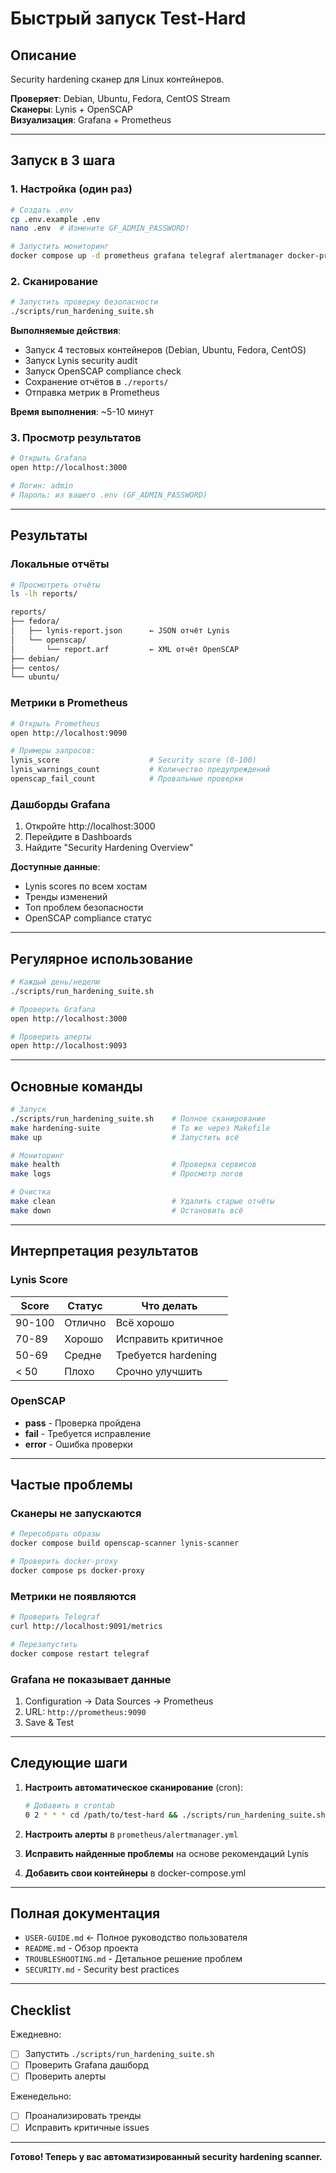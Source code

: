 # Быстрый запуск Test-Hard

## Описание

Security hardening сканер для Linux контейнеров.

**Проверяет**: Debian, Ubuntu, Fedora, CentOS Stream  
**Сканеры**: Lynis + OpenSCAP  
**Визуализация**: Grafana + Prometheus

---

## Запуск в 3 шага

### 1. Настройка (один раз)

```bash
# Создать .env
cp .env.example .env
nano .env  # Измените GF_ADMIN_PASSWORD!

# Запустить мониторинг
docker compose up -d prometheus grafana telegraf alertmanager docker-proxy
```

### 2. Сканирование

```bash
# Запустить проверку безопасности
./scripts/run_hardening_suite.sh
```

**Выполняемые действия**:
- Запуск 4 тестовых контейнеров (Debian, Ubuntu, Fedora, CentOS)
- Запуск Lynis security audit
- Запуск OpenSCAP compliance check
- Сохранение отчётов в `./reports/`
- Отправка метрик в Prometheus

**Время выполнения**: ~5-10 минут

### 3. Просмотр результатов

```bash
# Открыть Grafana
open http://localhost:3000

# Логин: admin
# Пароль: из вашего .env (GF_ADMIN_PASSWORD)
```

---

## Результаты

### Локальные отчёты

```bash
# Просмотреть отчёты
ls -lh reports/

reports/
├── fedora/
│   ├── lynis-report.json      ← JSON отчёт Lynis
│   └── openscap/
│       └── report.arf         ← XML отчёт OpenSCAP
├── debian/
├── centos/
└── ubuntu/
```

### Метрики в Prometheus

```bash
# Открыть Prometheus
open http://localhost:9090

# Примеры запросов:
lynis_score                    # Security score (0-100)
lynis_warnings_count           # Количество предупреждений
openscap_fail_count            # Провальные проверки
```

### Дашборды Grafana

1. Откройте http://localhost:3000
2. Перейдите в Dashboards
3. Найдите "Security Hardening Overview"

**Доступные данные**:
- Lynis scores по всем хостам
- Тренды изменений
- Топ проблем безопасности
- OpenSCAP compliance статус

---

## Регулярное использование

```bash
# Каждый день/неделю
./scripts/run_hardening_suite.sh

# Проверить Grafana
open http://localhost:3000

# Проверить алерты
open http://localhost:9093
```

---

## Основные команды

```bash
# Запуск
./scripts/run_hardening_suite.sh    # Полное сканирование
make hardening-suite                # То же через Makefile
make up                             # Запустить всё

# Мониторинг
make health                         # Проверка сервисов
make logs                           # Просмотр логов

# Очистка
make clean                          # Удалить старые отчёты
make down                           # Остановить всё
```

---

## Интерпретация результатов

### Lynis Score

| Score | Статус | Что делать |
|-------|--------|-----------|
| 90-100 | Отлично | Всё хорошо |
| 70-89 | Хорошо | Исправить критичное |
| 50-69 | Средне | Требуется hardening |
| < 50 | Плохо | Срочно улучшить |

### OpenSCAP

- **pass** - Проверка пройдена
- **fail** - Требуется исправление
- **error** - Ошибка проверки

---

## Частые проблемы

### Сканеры не запускаются

```bash
# Пересобрать образы
docker compose build openscap-scanner lynis-scanner

# Проверить docker-proxy
docker compose ps docker-proxy
```

### Метрики не появляются

```bash
# Проверить Telegraf
curl http://localhost:9091/metrics

# Перезапустить
docker compose restart telegraf
```

### Grafana не показывает данные

1. Configuration → Data Sources → Prometheus
2. URL: `http://prometheus:9090`
3. Save & Test

---

## Следующие шаги

1. **Настроить автоматическое сканирование** (cron):
   ```bash
   # Добавить в crontab
   0 2 * * * cd /path/to/test-hard && ./scripts/run_hardening_suite.sh
   ```

2. **Настроить алерты** в `prometheus/alertmanager.yml`

3. **Исправить найденные проблемы** на основе рекомендаций Lynis

4. **Добавить свои контейнеры** в docker-compose.yml

---

## Полная документация

- `USER-GUIDE.md` ← Полное руководство пользователя
- `README.md` - Обзор проекта
- `TROUBLESHOOTING.md` - Детальное решение проблем
- `SECURITY.md` - Security best practices

---

## Checklist

Ежедневно:
- [ ] Запустить `./scripts/run_hardening_suite.sh`
- [ ] Проверить Grafana дашборд
- [ ] Проверить алерты

Еженедельно:
- [ ] Проанализировать тренды
- [ ] Исправить критичные issues

---

**Готово! Теперь у вас автоматизированный security hardening scanner.**
